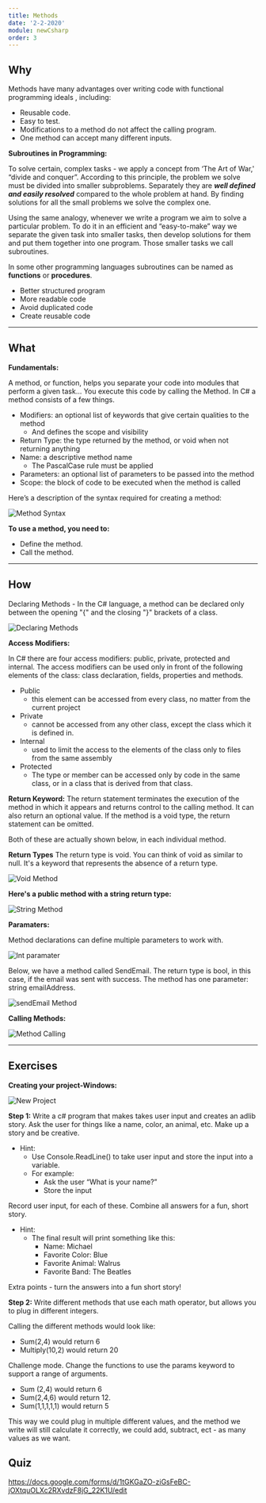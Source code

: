 ```yaml
---
title: Methods
date: '2-2-2020'
module: newCsharp
order: 3
---
```


## Why

Methods have many advantages over writing code with functional programming ideals , including:

* Reusable code.
* Easy to test.
* Modifications to a method do not affect the calling program.
* One method can accept many different inputs.

**Subroutines in Programming:**

To solve certain, complex tasks - we apply a concept from ‘The Art of War,' “divide and conquer”. According to this principle, the problem we solve must be divided into smaller subproblems. Separately they are ***well defined and easily resolved*** compared to the whole problem at hand. By finding solutions for all the small problems we solve the complex one.

Using the same analogy, whenever we write a program we aim to solve a particular problem. To do it in an efficient and “easy-to-make” way we separate the given task into smaller tasks, then develop solutions for them and put them together into one program. Those smaller tasks we call subroutines.

In some other programming languages subroutines can be named as **functions** or **procedures**.

* Better structured program
* More readable code
* Avoid duplicated code
* Create reusable code

---

## What

**Fundamentals:**

A method, or function, helps you separate your code into modules that perform a given task... You execute this code by calling the Method. In C# a method consists of a few things.

* Modifiers: an optional list of keywords that give certain qualities to the method
  * And defines the scope and visibility
* Return Type: the type returned by the method, or void when not returning anything
* Name: a descriptive method name
  * The PascalCase rule must be applied
* Parameters: an optional list of parameters to be passed into the method
* Scope: the block of code to be executed when the method is called

Here’s a description of the syntax required for creating a method:

![Method Syntax](../images/methodsEx0.png "Method Syntax")

**To use a method, you need to:**

* Define the method.
* Call the method.

---

## How

Declaring Methods - In the C# language, a method can be declared only between the opening "{" and the closing "}" brackets of a class.

![Declaring Methods](../images/methodsEx1.png "Declaring Methods")

**Access Modifiers:**

In C# there are four access modifiers: public, private, protected and internal. The access modifiers can be used only in front of the following elements of the class: class declaration, fields, properties and methods.

* Public
  * this element can be accessed from every class, no matter from the current project
* Private
  * cannot be accessed from any other class, except the class which it is defined in.
* Internal
  * used to limit the access to the elements of the class only to files from the same assembly
* Protected
  * The type or member can be accessed only by code in the same class, or in a class that is derived from that class.

**Return Keyword:**
The return statement terminates the execution of the method in which it appears and returns control to the calling method. It can also return an optional value. If the method is a void type, the return statement can be omitted.

Both of these are actually shown below, in each individual method.

**Return Types**
The return type is void. You can think of void as similar to null. It's a keyword that represents the absence of a return type.

![Void Method](../images/methodsEx2.png "Void Method")

**Here's a public method with a string return type:**

![String Method](../images/methodsEx3.png "String Method")

**Paramaters:**

Method declarations can define multiple parameters to work with.

![Int paramater](../images/methodsEx4.png "Int paramater")

Below, we have a method called SendEmail. The return type is bool, in this case, if the email was sent with success. The method has one parameter: string emailAddress.

![sendEmail Method](../images/methodsEx5.png "sendEmail Method")

**Calling Methods:**

![Method Calling](../images/methodsEx6.png "Method Calling")

---

## Exercises

**Creating your project-Windows:**

![New Project](../images/methodsEx7.png "New Project")

**Step 1:** Write a c# program that makes takes user input and creates an adlib story.
Ask the user for things like a name, color, an animal, etc. Make up a story and be creative.

* Hint:
  * Use Console.ReadLine() to take user input and store the input into a variable.
  * For example:
    * Ask the user “What is your name?”
    * Store the input

Record user input, for each of these. Combine all answers for a fun, short story.

* Hint:
  * The final result will print something like this:
    * Name: Michael
    * Favorite Color: Blue
    * Favorite Animal: Walrus
    * Favorite Band: The Beatles

Extra points - turn the answers into a fun short story!

**Step 2:**
Write different methods that use each math operator, but allows you to plug in different integers.

Calling the different methods would look like:

* Sum(2,4) would return 6
* Multiply(10,2) would return 20

Challenge mode. Change the functions to use the params keyword to support a range of arguments.

* Sum (2,4) would return 6
* Sum(2,4,6) would return 12.
* Sum(1,1,1,1,1) would return 5

This way we could plug in multiple different values, and the method we write will still calculate it correctly, we could add, subtract, ect - as many values as we want.

## Quiz

<https://docs.google.com/forms/d/1tGKGaZO-ziGsFeBC-jOXtquOLXc2RXvdzF8jG_22K1U/edit>
